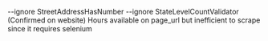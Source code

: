 --ignore StreetAddressHasNumber --ignore StateLevelCountValidator (Confirmed on website)
Hours available on page_url but inefficient to scrape since it requires selenium
